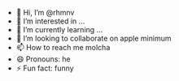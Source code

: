 - 👋 Hi, I’m @rhmnv
- 👀 I’m interested in ...
- 🌱 I’m currently learning ...
- 💞️ I’m looking to collaborate on apple minimum
- 📫 How to reach me molcha
- 😄 Pronouns: he
- ⚡ Fun fact: funny

<!---
rhmnv/rhmnv is a ✨ special ✨ repository because its `README.md` (this file) appears on your GitHub profile.
You can click the Preview link to take a look at your changes.
--->
